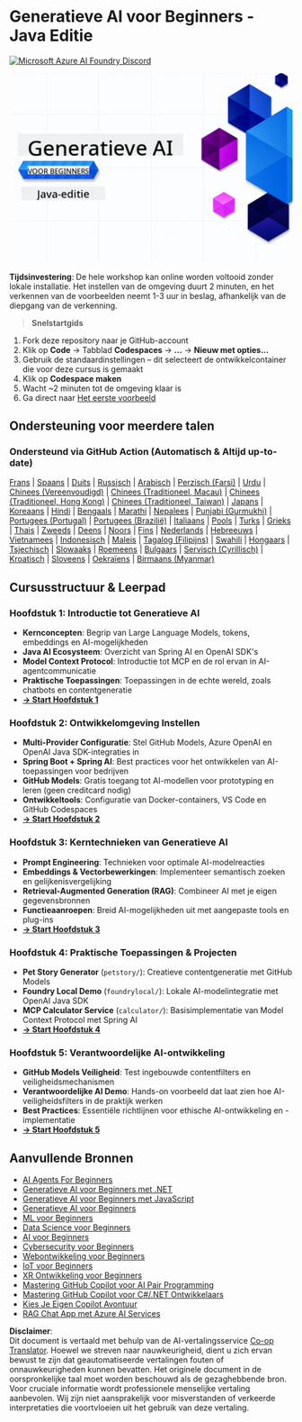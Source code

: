 <!--
CO_OP_TRANSLATOR_METADATA:
{
  "original_hash": "b4c05c53b67571aee42e9532404f2fb8",
  "translation_date": "2025-07-28T10:56:20+00:00",
  "source_file": "README.md",
  "language_code": "nl"
}
-->
# Generatieve AI voor Beginners - Java Editie
[![Microsoft Azure AI Foundry Discord](https://dcbadge.limes.pink/api/server/ByRwuEEgH4)](https://discord.com/invite/ByRwuEEgH4)

![Generatieve AI voor Beginners - Java Editie](../../translated_images/beg-genai-series.8b48be9951cc574c25f8a3accba949bfd03c2f008e2c613283a1b47316fbee68.nl.png)

**Tijdsinvestering**: De hele workshop kan online worden voltooid zonder lokale installatie. Het instellen van de omgeving duurt 2 minuten, en het verkennen van de voorbeelden neemt 1-3 uur in beslag, afhankelijk van de diepgang van de verkenning.

> **Snelstartgids**

1. Fork deze repository naar je GitHub-account
2. Klik op **Code** → Tabblad **Codespaces** → **...** → **Nieuw met opties...**
3. Gebruik de standaardinstellingen – dit selecteert de ontwikkelcontainer die voor deze cursus is gemaakt
4. Klik op **Codespace maken**
5. Wacht ~2 minuten tot de omgeving klaar is
6. Ga direct naar [Het eerste voorbeeld](./02-SetupDevEnvironment/README.md#step-2-create-a-github-personal-access-token)

## Ondersteuning voor meerdere talen

### Ondersteund via GitHub Action (Automatisch & Altijd up-to-date)

[Frans](../fr/README.md) | [Spaans](../es/README.md) | [Duits](../de/README.md) | [Russisch](../ru/README.md) | [Arabisch](../ar/README.md) | [Perzisch (Farsi)](../fa/README.md) | [Urdu](../ur/README.md) | [Chinees (Vereenvoudigd)](../zh/README.md) | [Chinees (Traditioneel, Macau)](../mo/README.md) | [Chinees (Traditioneel, Hong Kong)](../hk/README.md) | [Chinees (Traditioneel, Taiwan)](../tw/README.md) | [Japans](../ja/README.md) | [Koreaans](../ko/README.md) | [Hindi](../hi/README.md) | [Bengaals](../bn/README.md) | [Marathi](../mr/README.md) | [Nepalees](../ne/README.md) | [Punjabi (Gurmukhi)](../pa/README.md) | [Portugees (Portugal)](../pt/README.md) | [Portugees (Brazilië)](../br/README.md) | [Italiaans](../it/README.md) | [Pools](../pl/README.md) | [Turks](../tr/README.md) | [Grieks](../el/README.md) | [Thais](../th/README.md) | [Zweeds](../sv/README.md) | [Deens](../da/README.md) | [Noors](../no/README.md) | [Fins](../fi/README.md) | [Nederlands](./README.md) | [Hebreeuws](../he/README.md) | [Vietnamees](../vi/README.md) | [Indonesisch](../id/README.md) | [Maleis](../ms/README.md) | [Tagalog (Filipijns)](../tl/README.md) | [Swahili](../sw/README.md) | [Hongaars](../hu/README.md) | [Tsjechisch](../cs/README.md) | [Slowaaks](../sk/README.md) | [Roemeens](../ro/README.md) | [Bulgaars](../bg/README.md) | [Servisch (Cyrillisch)](../sr/README.md) | [Kroatisch](../hr/README.md) | [Sloveens](../sl/README.md) | [Oekraïens](../uk/README.md) | [Birmaans (Myanmar)](../my/README.md)

## Cursusstructuur & Leerpad

### **Hoofdstuk 1: Introductie tot Generatieve AI**
- **Kernconcepten**: Begrip van Large Language Models, tokens, embeddings en AI-mogelijkheden
- **Java AI Ecosysteem**: Overzicht van Spring AI en OpenAI SDK's
- **Model Context Protocol**: Introductie tot MCP en de rol ervan in AI-agentcommunicatie
- **Praktische Toepassingen**: Toepassingen in de echte wereld, zoals chatbots en contentgeneratie
- **[→ Start Hoofdstuk 1](./01-IntroToGenAI/README.md)**

### **Hoofdstuk 2: Ontwikkelomgeving Instellen**
- **Multi-Provider Configuratie**: Stel GitHub Models, Azure OpenAI en OpenAI Java SDK-integraties in
- **Spring Boot + Spring AI**: Best practices voor het ontwikkelen van AI-toepassingen voor bedrijven
- **GitHub Models**: Gratis toegang tot AI-modellen voor prototyping en leren (geen creditcard nodig)
- **Ontwikkeltools**: Configuratie van Docker-containers, VS Code en GitHub Codespaces
- **[→ Start Hoofdstuk 2](./02-SetupDevEnvironment/README.md)**

### **Hoofdstuk 3: Kerntechnieken van Generatieve AI**
- **Prompt Engineering**: Technieken voor optimale AI-modelreacties
- **Embeddings & Vectorbewerkingen**: Implementeer semantisch zoeken en gelijkenisvergelijking
- **Retrieval-Augmented Generation (RAG)**: Combineer AI met je eigen gegevensbronnen
- **Functieaanroepen**: Breid AI-mogelijkheden uit met aangepaste tools en plug-ins
- **[→ Start Hoofdstuk 3](./03-CoreGenerativeAITechniques/README.md)**

### **Hoofdstuk 4: Praktische Toepassingen & Projecten**
- **Pet Story Generator** (`petstory/`): Creatieve contentgeneratie met GitHub Models
- **Foundry Local Demo** (`foundrylocal/`): Lokale AI-modelintegratie met OpenAI Java SDK
- **MCP Calculator Service** (`calculator/`): Basisimplementatie van Model Context Protocol met Spring AI
- **[→ Start Hoofdstuk 4](./04-PracticalSamples/README.md)**

### **Hoofdstuk 5: Verantwoordelijke AI-ontwikkeling**
- **GitHub Models Veiligheid**: Test ingebouwde contentfilters en veiligheidsmechanismen
- **Verantwoordelijke AI Demo**: Hands-on voorbeeld dat laat zien hoe AI-veiligheidsfilters in de praktijk werken
- **Best Practices**: Essentiële richtlijnen voor ethische AI-ontwikkeling en -implementatie
- **[→ Start Hoofdstuk 5](./05-ResponsibleGenAI/README.md)**

## Aanvullende Bronnen

- [AI Agents For Beginners](https://github.com/microsoft/ai-agents-for-beginners)
- [Generatieve AI voor Beginners met .NET](https://github.com/microsoft/Generative-AI-for-beginners-dotnet)
- [Generatieve AI voor Beginners met JavaScript](https://github.com/microsoft/generative-ai-with-javascript)
- [Generatieve AI voor Beginners](https://github.com/microsoft/generative-ai-for-beginners)
- [ML voor Beginners](https://aka.ms/ml-beginners)
- [Data Science voor Beginners](https://aka.ms/datascience-beginners)
- [AI voor Beginners](https://aka.ms/ai-beginners)
- [Cybersecurity voor Beginners](https://github.com/microsoft/Security-101)
- [Webontwikkeling voor Beginners](https://aka.ms/webdev-beginners)
- [IoT voor Beginners](https://aka.ms/iot-beginners)
- [XR Ontwikkeling voor Beginners](https://github.com/microsoft/xr-development-for-beginners)
- [Mastering GitHub Copilot voor AI Pair Programming](https://aka.ms/GitHubCopilotAI)
- [Mastering GitHub Copilot voor C#/.NET Ontwikkelaars](https://github.com/microsoft/mastering-github-copilot-for-dotnet-csharp-developers)
- [Kies Je Eigen Copilot Avontuur](https://github.com/microsoft/CopilotAdventures)
- [RAG Chat App met Azure AI Services](https://github.com/Azure-Samples/azure-search-openai-demo-java)

**Disclaimer**:  
Dit document is vertaald met behulp van de AI-vertalingsservice [Co-op Translator](https://github.com/Azure/co-op-translator). Hoewel we streven naar nauwkeurigheid, dient u zich ervan bewust te zijn dat geautomatiseerde vertalingen fouten of onnauwkeurigheden kunnen bevatten. Het originele document in de oorspronkelijke taal moet worden beschouwd als de gezaghebbende bron. Voor cruciale informatie wordt professionele menselijke vertaling aanbevolen. Wij zijn niet aansprakelijk voor misverstanden of verkeerde interpretaties die voortvloeien uit het gebruik van deze vertaling.